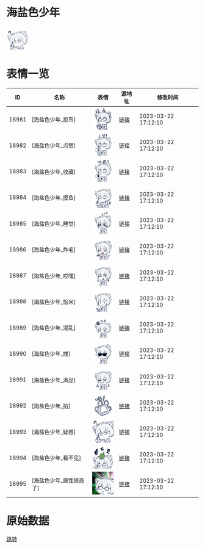 # 海盐色少年

<img src="./cover.png" height="60" alt="cover" />

# 表情一览

|ID|名称|表情|源地址|修改时间|
|----|----|----|----|----|
|18981|[海盐色少年_投币]|<img src="./pic/018981_%5B海盐色少年_投币%5D.png" height="60" alt="投币"/>|[链接](https://i0.hdslb.com/bfs/garb/5f407670a2b4004abdc68d0a8b5680f9410216b7.png)|2023-03-22 17:12:10|
|18982|[海盐色少年_点赞]|<img src="./pic/018982_%5B海盐色少年_点赞%5D.png" height="60" alt="点赞"/>|[链接](https://i0.hdslb.com/bfs/garb/27c5f0e10b339c521b19b5540a535b29d88a4573.png)|2023-03-22 17:12:10|
|18983|[海盐色少年_收藏]|<img src="./pic/018983_%5B海盐色少年_收藏%5D.png" height="60" alt="收藏"/>|[链接](https://i0.hdslb.com/bfs/garb/312150b99e2deaf0a4be4bab1abe50ae42fa957b.png)|2023-03-22 17:12:10|
|18984|[海盐色少年_摸鱼]|<img src="./pic/018984_%5B海盐色少年_摸鱼%5D.png" height="60" alt="摸鱼"/>|[链接](https://i0.hdslb.com/bfs/garb/3b383671f069d9bca7594d2b2fb3f73cc0d59097.png)|2023-03-22 17:12:10|
|18985|[海盐色少年_睡觉]|<img src="./pic/018985_%5B海盐色少年_睡觉%5D.png" height="60" alt="睡觉"/>|[链接](https://i0.hdslb.com/bfs/garb/c1b6c01970a11cc3c4cd43e2afb3b8e928048fbf.png)|2023-03-22 17:12:10|
|18986|[海盐色少年_炸毛]|<img src="./pic/018986_%5B海盐色少年_炸毛%5D.png" height="60" alt="炸毛"/>|[链接](https://i0.hdslb.com/bfs/garb/c7cfbd30a0da07bac4bd9cfd229e97fba4a67ba8.png)|2023-03-22 17:12:10|
|18987|[海盐色少年_哎嘿]|<img src="./pic/018987_%5B海盐色少年_哎嘿%5D.png" height="60" alt="哎嘿"/>|[链接](https://i0.hdslb.com/bfs/garb/9bb432daa32291d9aa895f15916c443202459e9a.png)|2023-03-22 17:12:10|
|18988|[海盐色少年_恰米]|<img src="./pic/018988_%5B海盐色少年_恰米%5D.png" height="60" alt="恰米"/>|[链接](https://i0.hdslb.com/bfs/garb/954a44539d06c6da7069723ebb9c8eacec9e8c30.png)|2023-03-22 17:12:10|
|18989|[海盐色少年_混乱]|<img src="./pic/018989_%5B海盐色少年_混乱%5D.png" height="60" alt="混乱"/>|[链接](https://i0.hdslb.com/bfs/garb/73e53add306bf8ad3491ccf65bb818dff96eeccc.png)|2023-03-22 17:12:10|
|18990|[海盐色少年_拽]|<img src="./pic/018990_%5B海盐色少年_拽%5D.png" height="60" alt="拽"/>|[链接](https://i0.hdslb.com/bfs/garb/f88b1d850bc1294d5455f21ecac7514afcb54aac.png)|2023-03-22 17:12:10|
|18991|[海盐色少年_满足]|<img src="./pic/018991_%5B海盐色少年_满足%5D.png" height="60" alt="满足"/>|[链接](https://i0.hdslb.com/bfs/garb/789960386e678b999e17439954a0dc3e9bd6f694.png)|2023-03-22 17:12:10|
|18992|[海盐色少年_拍]|<img src="./pic/018992_%5B海盐色少年_拍%5D.png" height="60" alt="拍"/>|[链接](https://i0.hdslb.com/bfs/garb/11d378d0aaba30d11ae49e433fa5c35740e5ef20.png)|2023-03-22 17:12:10|
|18993|[海盐色少年_疑惑]|<img src="./pic/018993_%5B海盐色少年_疑惑%5D.png" height="60" alt="疑惑"/>|[链接](https://i0.hdslb.com/bfs/garb/fe5144e296a17d89eaf2cd7e186b63cb310a93fe.png)|2023-03-22 17:12:10|
|18994|[海盐色少年_看不见]|<img src="./pic/018994_%5B海盐色少年_看不见%5D.png" height="60" alt="看不见"/>|[链接](https://i0.hdslb.com/bfs/garb/bc8e0c0cabf7673a27fc0da146d0d9d8637a6505.png)|2023-03-22 17:12:10|
|18995|[海盐色少年_属性提高了]|<img src="./pic/018995_%5B海盐色少年_属性提高了%5D.png" height="60" alt="属性提高了"/>|[链接](https://i0.hdslb.com/bfs/garb/2c47c14b3906a90a0eab143beed91a7f2ac6792f.png)|2023-03-22 17:12:10|

# 原始数据

[跳转](./raw.json)

